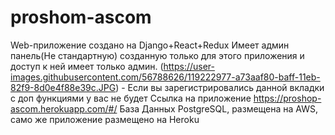 # proshom-ascom
Web-приложение создано на Django+React+Redux
Имеет админ панель(Не стандартную) созданную только для этого приложения и доступ к ней имеет только админ.
(https://user-images.githubusercontent.com/56788626/119222977-a73aaf80-baff-11eb-82f9-8d0e4f88e39c.JPG) - Если вы зарегистрировались данной вкладки с доп функциями у вас не будет
Ссылка на приложение https://proshop-ascom.herokuapp.com/#/
База Данных PostgreSQL, размещена на AWS, само же приложение размещено на Heroku
